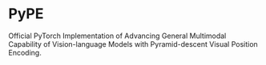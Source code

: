 # PyPE
Official PyTorch Implementation of Advancing General Multimodal Capability of Vision-language Models with Pyramid-descent Visual Position Encoding.
